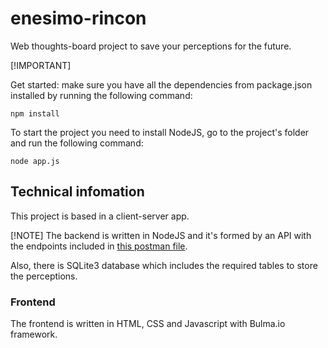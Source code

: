 # enesimo-rincon

Web thoughts-board project to save your perceptions for the future.

[!IMPORTANT]

Get started: make sure you have all the dependencies from package.json installed by running the following command:

`npm install`

To start the project you need to install NodeJS, go to the project's folder and run the following command:

`node app.js`

## Technical infomation

This project is based in a client-server app. 

[!NOTE]
The backend is written in NodeJS and it's formed by an API with the endpoints included in [this postman file](postman).

Also, there is SQLite3 database which includes the required tables to store the perceptions.

### Frontend
The frontend is written in HTML, CSS and Javascript with Bulma.io framework. 


 